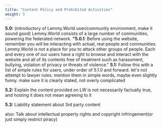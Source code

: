 ```yaml
---
title: "Content Policy and Prohibited Activities"
weight: 5
---
```



**5\.0:** (introductory of Lemmy.World user/community environment, make it sound good) Lemmy.World consists of a large number of communities, powering the federated network.
**"5\.0.1**: Before using the website, remember you will be interacting with actual, real people and communities. Lemmy.World is not a place for you to attack other groups of people. Each and every one of our users have a right to browse and interact with the website and all of its contents free of treatment such as harassment, bullying, violation of privacy or threats of violence."
**5\.1:** Follow this with a list of simple rules for users, under order of 5.1.0 and forward. let's not attempt to lawyer rules. mention them in simple words, maybe even slightly funny. make sure it is clearly stated, not overly complicated

**5\.2:** Explain the content provided on LW is not necessarily factually true, and hosting it does not mean agreeing to it

**5\.3:** Liability statement about 3rd party content

also: Talk about intellectual property rights and copyright infringement(or just simply restrict piracy)

